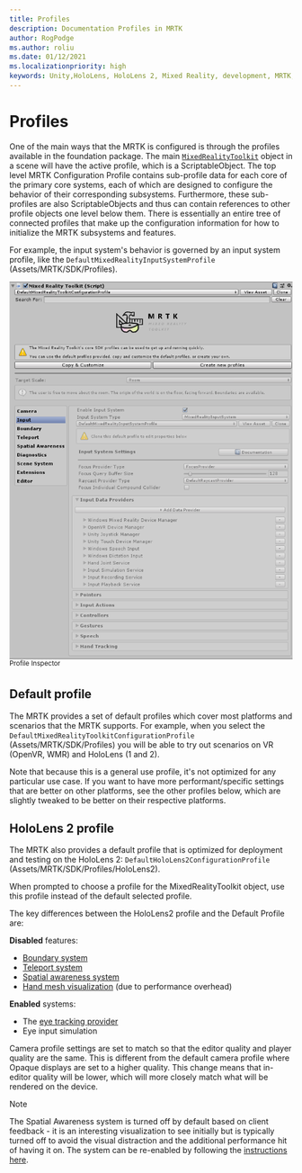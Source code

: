 ```yaml
---
title: Profiles
description: Documentation Profiles in MRTK
author: RogPodge
ms.author: roliu
ms.date: 01/12/2021
ms.localizationpriority: high
keywords: Unity,HoloLens, HoloLens 2, Mixed Reality, development, MRTK, Profiles,
---
```


# Profiles

One of the main ways that the MRTK is configured is through the profiles available in the foundation package. The main [`MixedRealityToolkit`](xref:Microsoft.MixedReality.Toolkit.MixedRealityToolkit) object in a scene will have the active profile, which is a ScriptableObject. The top level MRTK Configuration Profile contains sub-profile data for each core of the primary core systems, each of which are designed to configure the behavior of their corresponding subsystems. Furthermore, these sub-profiles are also ScriptableObjects and thus can contain references to other profile objects one level below them. There is essentially an entire tree of connected profiles that make up the configuration information for how to initialize the MRTK subsystems and features.

For example, the input system's behavior is governed by an input system profile, like the `DefaultMixedRealityInputSystemProfile` (Assets/MRTK/SDK/Profiles).

<img src="../images/profiles/input_profile.png" width="650px" alt="Input profile" style="display:block;">
<sup>Profile Inspector</sup>

## Default profile

The MRTK provides a set of default profiles which cover most platforms and scenarios that the MRTK supports. For example, when you select the `DefaultMixedRealityToolkitConfigurationProfile` (Assets/MRTK/SDK/Profiles) you will be able to try out scenarios on VR (OpenVR, WMR) and HoloLens (1 and 2).

Note that because this is a general use profile, it's not optimized for any particular use case. If you want to have
more performant/specific settings that are better on other platforms, see the other profiles below, which are slightly tweaked to be better on their respective platforms.

## HoloLens 2 profile

The MRTK also provides a default profile that is optimized for deployment and testing on
the HoloLens 2: `DefaultHoloLens2ConfigurationProfile` (Assets/MRTK/SDK/Profiles/HoloLens2).

When prompted to choose a profile for the MixedRealityToolkit object, use this profile instead
of the default selected profile.

The key differences between the HoloLens2 profile and the Default Profile are:

**Disabled** features:

- [Boundary system](../boundary/boundary-system-getting-started.md)
- [Teleport system](../teleport-system/teleport-system.md)
- [Spatial awareness system](../spatial-awareness/spatial-awareness-getting-started.md)
- [Hand mesh visualization](../input/hand-tracking.md) (due to performance overhead)

**Enabled** systems:

- The [eye tracking provider](../input/eye-tracking/eye-tracking-main.md)
- Eye input simulation

Camera profile settings are set to match so that the editor quality and player quality are the same. This is different from the default camera profile where Opaque displays are set to a higher quality. This change means that in-editor quality will be lower, which will more closely match what will be rendered on the device.

> [!NOTE]
> The Spatial Awareness system is turned off by default based on client feedback - it is an interesting visualization to see
> initially but is typically turned off to avoid the visual distraction and the additional performance hit of
> having it on. The system can be re-enabled by following the [instructions here](../spatial-awareness/spatial-awareness-getting-started.md).
